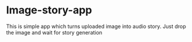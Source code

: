 # Image-story-app

This is simple app which turns uploaded image into audio story. Just drop the image and wait for story generation